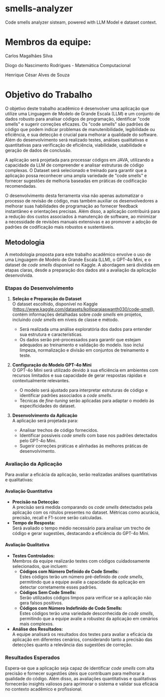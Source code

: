 # smells-analyzer
Code smells analyzer sisteam, powered with LLM Model e dataset context.

# Membros da equipe:

Carlos Magalhães Silva

Diogo do Nascimento Rodrigues - Matemática Computacional

Henrique César Alves de Souza

# Objetivo do Trabalho

O objetivo deste trabalho acadêmico é desenvolver uma aplicação que utilize uma Linguagem de Modelo de Grande Escala (LLM) e um conjunto de dados robusto para analisar códigos de programação, identificar "code smells" e sugerir correções eficazes. Os "code smells" são padrões de código que podem indicar problemas de manutenibilidade, legibilidade ou eficiência, e sua detecção é crucial para melhorar a qualidade do software. Além do desenvolvimento será realizado testes, análises qualitativas e quantitativas para verificação de eficiência, viabilidade, usabilidade e geração de dados de conclusão.

A aplicação será projetada para processar códigos em JAVA, utilizando a capacidade da LLM de compreender e analisar estruturas de código complexas. O Dataset será  selecionado e treinado para garantir que a aplicação possa reconhecer uma ampla variedade de "code smells" e fornecer sugestões de melhoria baseadas em práticas de codificação recomendadas.

O desenvolvimento desta ferramenta visa não apenas automatizar o processo de revisão de código, mas também auxiliar os desenvolvedores a melhorar suas habilidades de programação ao fornecer feedback instantâneo e orientações precisas. Além disso, a aplicação contribuirá para a redução dos custos associados à manutenção de software, ao minimizar a necessidade de revisões manuais extensivas e ao promover a adoção de padrões de codificação mais robustos e sustentáveis.

## Metodologia

A metodologia proposta para este trabalho acadêmico envolve o uso de uma Linguagem de Modelo de Grande Escala (LLM), o GPT-4o Mini, e o dataset de *code smells* disponível no Kaggle. A abordagem será dividida em etapas claras, desde a preparação dos dados até a avaliação da aplicação desenvolvida.

### **Etapas do Desenvolvimento**

1. **Seleção e Preparação do Dataset**  
   O dataset escolhido, disponível no Kaggle (https://www.kaggle.com/datasets/kolliparajaswanth030/code-smell), contém informações detalhadas sobre *code smells* em projetos, incluindo  *code smells* em níveis de classe e método.  
   - Será realizada uma análise exploratória dos dados para entender sua estrutura e características.  
   - Os dados serão pré-processados para garantir que estejam adequados ao treinamento e validação do modelo. Isso inclui limpeza, normalização e divisão em conjuntos de treinamento e teste.

2. **Configuração do Modelo GPT-4o Mini**  
   O GPT-4o Mini será utilizado devido à sua eficiência em ambientes com recursos limitados e sua capacidade de gerar respostas rápidas e contextualmente relevantes.  
   - O modelo será ajustado para interpretar estruturas de código e identificar padrões associados a *code smells*.  
   - Técnicas de *fine-tuning* serão aplicadas para adaptar o modelo às especificidades do dataset.

3. **Desenvolvimento da Aplicação**  
   A aplicação será projetada para:  
   - Analisar trechos de código fornecidos.  
   - Identificar possíveis *code smells* com base nos padrões detectados pelo GPT-4o Mini.  
   - Sugerir correções práticas e alinhadas às melhores práticas de desenvolvimento.

### **Avaliação da Aplicação**

Para avaliar a eficácia da aplicação, serão realizadas análises quantitativas e qualitativas:

#### **Avaliação Quantitativa**
- **Precisão na Detecção:**  
  A precisão será medida comparando os *code smells* detectados pela aplicação com os rótulos presentes no dataset. Métricas como acurácia, precisão, recall e F1-score serão calculadas.  
- **Tempo de Resposta:**  
  Será avaliado o tempo médio necessário para analisar um trecho de código e gerar sugestões, destacando a eficiência do GPT-4o Mini.

#### **Avaliação Qualitativa**
- **Testes Controlados:**  
  Membros da equipe realizarão testes com códigos cuidadosamente selecionados, que incluem:
  - **Códigos com Número Definido de Code Smells:**  
    Estes códigos terão um número pré-definido de *code smells*, permitindo que a equipe avalie a capacidade da aplicação em detectar corretamente esses padrões.
  - **Códigos Sem Code Smells:**  
    Serão utilizados códigos limpos para verificar se a aplicação não gera falsos positivos.
  - **Códigos com Número Indefinido de Code Smells:**  
    Estes códigos terão uma variedade desconhecida de *code smells*, permitindo que a equipe avalie a robustez da aplicação em cenários mais complexos.
- **Análise dos Resultados:**  
  A equipe analisará os resultados dos testes para avaliar a eficácia da aplicação em diferentes cenários, considerando tanto a precisão das detecções quanto a relevância das sugestões de correção.

### **Resultados Esperados**
Espera-se que a aplicação seja capaz de identificar *code smells* com alta precisão e fornecer sugestões úteis que contribuam para melhorar a qualidade do código. Além disso, as avaliações quantitativas e qualitativas fornecerão insights valiosos para aprimorar o sistema e validar sua eficácia no contexto acadêmico e profissional.
